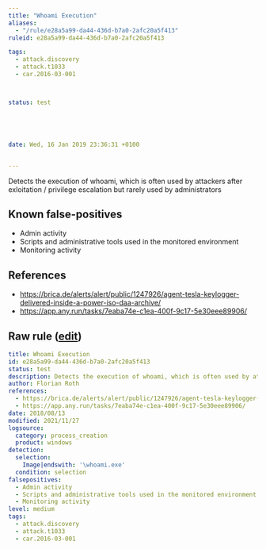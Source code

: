 ```yaml
---
title: "Whoami Execution"
aliases:
  - "/rule/e28a5a99-da44-436d-b7a0-2afc20a5f413"
ruleid: e28a5a99-da44-436d-b7a0-2afc20a5f413

tags:
  - attack.discovery
  - attack.t1033
  - car.2016-03-001



status: test





date: Wed, 16 Jan 2019 23:36:31 +0100


---
```


Detects the execution of whoami, which is often used by attackers after exloitation / privilege escalation but rarely used by administrators

<!--more-->


## Known false-positives

* Admin activity
* Scripts and administrative tools used in the monitored environment
* Monitoring activity



## References

* https://brica.de/alerts/alert/public/1247926/agent-tesla-keylogger-delivered-inside-a-power-iso-daa-archive/
* https://app.any.run/tasks/7eaba74e-c1ea-400f-9c17-5e30eee89906/


## Raw rule ([edit](https://github.com/SigmaHQ/sigma/edit/master/rules/windows/process_creation/proc_creation_win_susp_whoami.yml))
```yaml
title: Whoami Execution
id: e28a5a99-da44-436d-b7a0-2afc20a5f413
status: test
description: Detects the execution of whoami, which is often used by attackers after exloitation / privilege escalation but rarely used by administrators
author: Florian Roth
references:
  - https://brica.de/alerts/alert/public/1247926/agent-tesla-keylogger-delivered-inside-a-power-iso-daa-archive/
  - https://app.any.run/tasks/7eaba74e-c1ea-400f-9c17-5e30eee89906/
date: 2018/08/13
modified: 2021/11/27
logsource:
  category: process_creation
  product: windows
detection:
  selection:
    Image|endswith: '\whoami.exe'
  condition: selection
falsepositives:
  - Admin activity
  - Scripts and administrative tools used in the monitored environment
  - Monitoring activity
level: medium
tags:
  - attack.discovery
  - attack.t1033
  - car.2016-03-001

```

